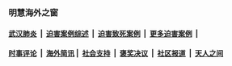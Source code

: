 
### 明慧海外之窗

####  [武汉肺炎](indexes/365.md?t=03202000) &nbsp;|&nbsp;  [迫害案例综述](indexes/328.md?t=03202000) &nbsp;|&nbsp; [迫害致死案例](indexes/277.md?t=03202000)  &nbsp;|&nbsp; [更多迫害案例](indexes/81.md?t=03202000)  &nbsp;|&nbsp; 
####  [时事评论](indexes/19.md?t=03202000) &nbsp;|&nbsp; [海外简讯](indexes/245.md?t=03202000)&nbsp;|&nbsp;  [社会支持](indexes/140.md?t=03202000) &nbsp;|&nbsp; [褒奖决议](indexes/282.md?t=03202000) &nbsp;|&nbsp; [社区报道](indexes/91.md?t=03202000)  &nbsp;|&nbsp; [天人之间](indexes/78.md?t=03202000) 

